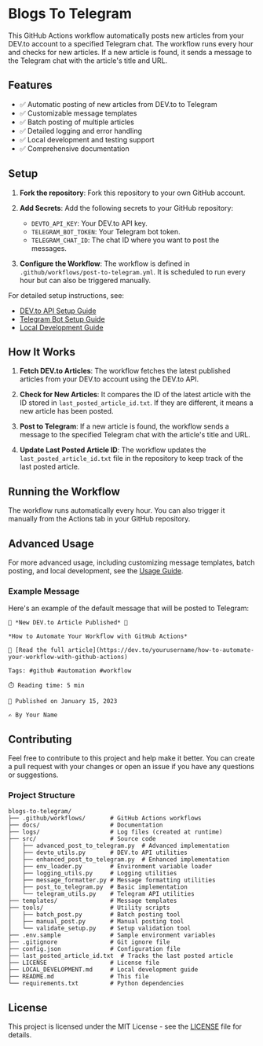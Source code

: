 # Blogs To Telegram

This GitHub Actions workflow automatically posts new articles from your DEV.to account to a specified Telegram chat. The workflow runs every hour and checks for new articles. If a new article is found, it sends a message to the Telegram chat with the article's title and URL.

## Features

- ✅ Automatic posting of new articles from DEV.to to Telegram
- ✅ Customizable message templates
- ✅ Batch posting of multiple articles
- ✅ Detailed logging and error handling
- ✅ Local development and testing support
- ✅ Comprehensive documentation

## Setup

1. **Fork the repository**: Fork this repository to your own GitHub account.

2. **Add Secrets**: Add the following secrets to your GitHub repository:
   - `DEVTO_API_KEY`: Your DEV.to API key.
   - `TELEGRAM_BOT_TOKEN`: Your Telegram bot token.
   - `TELEGRAM_CHAT_ID`: The chat ID where you want to post the messages.

3. **Configure the Workflow**: The workflow is defined in `.github/workflows/post-to-telegram.yml`. It is scheduled to run every hour but can also be triggered manually.

For detailed setup instructions, see:

- [DEV.to API Setup Guide](docs/devto_api_setup.md)
- [Telegram Bot Setup Guide](docs/telegram_bot_setup.md)
- [Local Development Guide](LOCAL_DEVELOPMENT.md)

## How It Works

1. **Fetch DEV.to Articles**: The workflow fetches the latest published articles from your DEV.to account using the DEV.to API.

2. **Check for New Articles**: It compares the ID of the latest article with the ID stored in `last_posted_article_id.txt`. If they are different, it means a new article has been posted.

3. **Post to Telegram**: If a new article is found, the workflow sends a message to the specified Telegram chat with the article's title and URL.

4. **Update Last Posted Article ID**: The workflow updates the `last_posted_article_id.txt` file in the repository to keep track of the last posted article.

## Running the Workflow

The workflow runs automatically every hour. You can also trigger it manually from the Actions tab in your GitHub repository.

## Advanced Usage

For more advanced usage, including customizing message templates, batch posting, and local development, see the [Usage Guide](docs/usage_guide.md).

### Example Message

Here's an example of the default message that will be posted to Telegram:

```text
📝 *New DEV.to Article Published* 📝

*How to Automate Your Workflow with GitHub Actions*

🔗 [Read the full article](https://dev.to/yourusername/how-to-automate-your-workflow-with-github-actions)

Tags: #github #automation #workflow

⏱️ Reading time: 5 min

📅 Published on January 15, 2023

✍️ By Your Name
```

## Contributing

Feel free to contribute to this project and help make it better. You can create a pull request with your changes or open an issue if you have any questions or suggestions.

### Project Structure

```text
blogs-to-telegram/
├── .github/workflows/       # GitHub Actions workflows
├── docs/                    # Documentation
├── logs/                    # Log files (created at runtime)
├── src/                     # Source code
│   ├── advanced_post_to_telegram.py  # Advanced implementation
│   ├── devto_utils.py       # DEV.to API utilities
│   ├── enhanced_post_to_telegram.py  # Enhanced implementation
│   ├── env_loader.py        # Environment variable loader
│   ├── logging_utils.py     # Logging utilities
│   ├── message_formatter.py # Message formatting utilities
│   ├── post_to_telegram.py  # Basic implementation
│   └── telegram_utils.py    # Telegram API utilities
├── templates/               # Message templates
├── tools/                   # Utility scripts
│   ├── batch_post.py        # Batch posting tool
│   ├── manual_post.py       # Manual posting tool
│   └── validate_setup.py    # Setup validation tool
├── .env.sample              # Sample environment variables
├── .gitignore               # Git ignore file
├── config.json              # Configuration file
├── last_posted_article_id.txt  # Tracks the last posted article
├── LICENSE                  # License file
├── LOCAL_DEVELOPMENT.md     # Local development guide
├── README.md                # This file
└── requirements.txt         # Python dependencies
```

## License

This project is licensed under the MIT License - see the [LICENSE](LICENSE) file for details.
